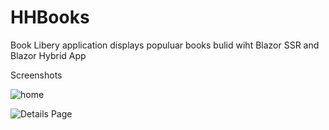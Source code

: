 # HHBooks

Book Libery application displays populuar books bulid wiht Blazor SSR and Blazor Hybrid App


Screenshots

![home](https://github.com/raydafunk/HHBooks/assets/5630819/3ec7c1c5-764c-4296-b17c-3841eb2a074b)




![Details Page](https://github.com/raydafunk/HHBooks/assets/5630819/21903756-2f6b-4145-81f7-c07e4702b7fb)
